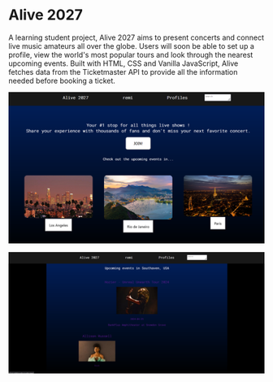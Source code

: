 # Alive 2027
A learning student project, Alive 2027 aims to present concerts and connect live music amateurs all over the globe. Users will soon be able to set up a profile, view the world's most popular tours and look through the nearest upcoming events.
Built with HTML, CSS and Vanilla JavaScript, Alive fetches data from the Ticketmaster API to provide all the information needed before booking a ticket.

![](images/RDME1.png)

![](images/RDME2.png)
